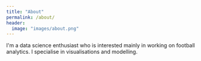 ```yaml
---
title: "About"
permalink: /about/
header:
  image: "images/about.png"
---
```


I'm a data science enthusiast who is interested mainly in working on football analytics. I specialise in visualisations and modelling.
